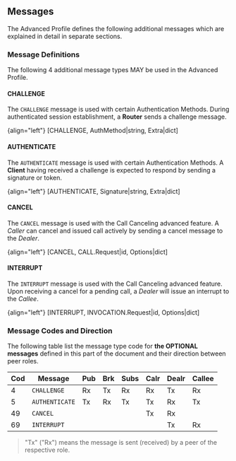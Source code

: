 ## Messages

The Advanced Profile defines the following additional messages which are explained in detail in separate sections.

### Message Definitions

The following 4 additional message types MAY be used in the Advanced Profile.

#### CHALLENGE

The `CHALLENGE` message is used with certain Authentication Methods. During authenticated session establishment, a **Router** sends a challenge message.

{align="left"}
        [CHALLENGE, AuthMethod|string, Extra|dict]

#### AUTHENTICATE

The `AUTHENTICATE` message is used with certain Authentication Methods. A **Client** having received a challenge is expected to respond by sending a signature or token.

{align="left"}
        [AUTHENTICATE, Signature|string, Extra|dict]

#### CANCEL

The `CANCEL` message is used with the Call Canceling advanced feature. A *Caller* can cancel and issued call actively by sending a cancel message to the *Dealer*.

{align="left"}
        [CANCEL, CALL.Request|id, Options|dict]

#### INTERRUPT

The `INTERRUPT` message is used with the Call Canceling advanced feature. Upon receiving a cancel for a pending call, a *Dealer* will issue an interrupt to the *Callee*.

{align="left"}
        [INTERRUPT, INVOCATION.Request|id, Options|dict]

### Message Codes and Direction

The following table list the message type code for **the OPTIONAL messages** defined in this part of the document and their direction between peer roles.

| Cod | Message        |  Pub |  Brk | Subs |  Calr |  Dealr | Callee|
|-----|----------------|------|------|------|-------|--------|-------|
|  4  | `CHALLENGE`    | Rx   | Tx   | Rx   | Rx    | Tx     | Rx    |
|  5  | `AUTHENTICATE` | Tx   | Rx   | Tx   | Tx    | Rx     | Tx    |
| 49  | `CANCEL`       |      |      |      | Tx    | Rx     |       |
| 69  | `INTERRUPT`    |      |      |      |       | Tx     | Rx    |

> "Tx" ("Rx") means the message is sent (received) by a peer of the respective role.
